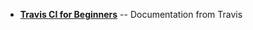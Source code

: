 <panel header=":paperclip: Resources" expanded> 

* [**Travis CI for Beginners**](https://docs.travis-ci.com/user/for-beginners) -- Documentation from Travis


</panel>